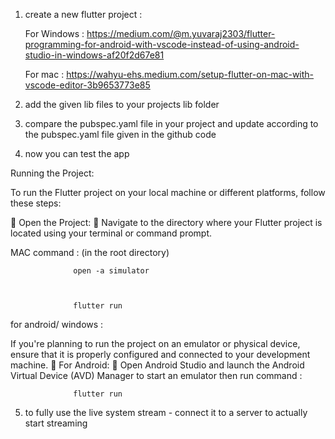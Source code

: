 1. create a new flutter project :

   For Windows :
   https://medium.com/@m.yuvaraj2303/flutter-programming-for-android-with-vscode-instead-of-using-android-studio-in-windows-af20f2d67e81

   For mac :
   https://wahyu-ehs.medium.com/setup-flutter-on-mac-with-vscode-editor-3b9653773e85
   
2. add the given lib files to your projects lib folder
3. compare the pubspec.yaml file in your project and update according to the pubspec.yaml file given in the github code
4. now you can test the app

Running the Project:

To run the Flutter project on your local machine or different platforms, follow these
steps:

 Open the Project:
 Navigate to the directory where your Flutter project is located using your terminal or
command prompt. 

MAC command : (in the root directory)

                  open -a simulator



                  flutter run



for android/ windows :

If you're planning to run the project on an emulator or physical device, ensure that it is
properly configured and connected to your development machine.
 For Android:
 Open Android Studio and launch the Android Virtual Device (AVD) Manager to start an
emulator then run command :

                  flutter run

                  
5. to fully use the live system stream - connect it to a server to actually start streaming
